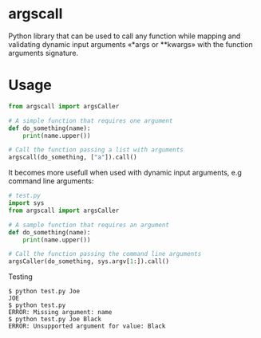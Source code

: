 # argscall


Python library that can be used to call any function while mapping and validating dynamic input arguments «*args or **kwargs» with the function arguments signature.

# Usage
```python
from argscall import argsCaller

# A simple function that requires one argument
def do_something(name):
    print(name.upper())

# Call the function passing a list with arguments
argscall(do_something, ["a"]).call()
```

It becomes more usefull when used with dynamic input arguments, e.g command line arguments:
```python
# test.py
import sys
from argscall import argsCaller

# A sample function that requires an argument
def do_something(name):
    print(name.upper())

# Call the function passing the command line arguments
argsCaller(do_something, sys.argv[1:]).call()
```
Testing
```
$ python test.py Joe
JOE
$ python test.py
ERROR: Missing argument: name
$ python test.py Joe Black
ERROR: Unsupported argument for value: Black

```

